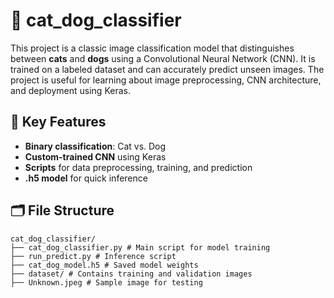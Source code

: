 # 🐶 cat_dog_classifier

This project is a classic image classification model that distinguishes between **cats** and **dogs** using a Convolutional Neural Network (CNN). It is trained on a labeled dataset and can accurately predict unseen images. The project is useful for learning about image preprocessing, CNN architecture, and deployment using Keras.

## 🔑 Key Features

- **Binary classification**: Cat vs. Dog
- **Custom-trained CNN** using Keras
- **Scripts** for data preprocessing, training, and prediction
- **.h5 model** for quick inference

## 🗂️ File Structure
```
cat_dog_classifier/
├── cat_dog_classifier.py # Main script for model training
├── run_predict.py # Inference script
├── cat_dog_model.h5 # Saved model weights
├── dataset/ # Contains training and validation images
├── Unknown.jpeg # Sample image for testing
```
